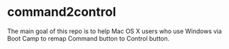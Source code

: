 # command2control
The main goal of this repo is to help Mac OS X users who use Windows via Boot Camp to remap Command button to Control button.
